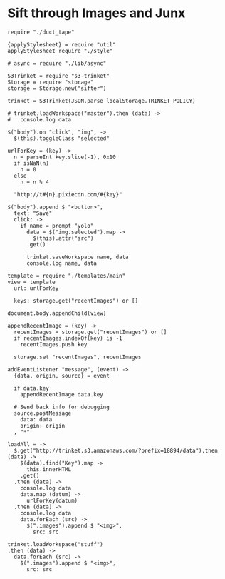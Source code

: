 Sift through Images and Junx
============================

    require "./duct_tape"

    {applyStylesheet} = require "util"
    applyStylesheet require "./style"

    # async = require "./lib/async"

    S3Trinket = require "s3-trinket"
    Storage = require "storage"
    storage = Storage.new("sifter")

    trinket = S3Trinket(JSON.parse localStorage.TRINKET_POLICY)

    # trinket.loadWorkspace("master").then (data) ->
    #   console.log data

    $("body").on "click", "img", ->
      $(this).toggleClass "selected"
    
    urlForKey = (key) ->
      n = parseInt key.slice(-1), 0x10
      if isNaN(n)
        n = 0
      else
        n = n % 4

      "http://t#{n}.pixiecdn.com/#{key}"

    $("body").append $ "<button>",
      text: "Save"
      click: ->
        if name = prompt "yolo"
          data = $("img.selected").map ->
            $(this).attr("src")
          .get()
  
          trinket.saveWorkspace name, data
          console.log name, data

    template = require "./templates/main"
    view = template
      url: urlForKey

      keys: storage.get("recentImages") or []

    document.body.appendChild(view)

    appendRecentImage = (key) ->
      recentImages = storage.get("recentImages") or []
      if recentImages.indexOf(key) is -1
        recentImages.push key

      storage.set "recentImages", recentImages

    addEventListener "message", (event) ->
      {data, origin, source} = event

      if data.key
        appendRecentImage data.key

      # Send back info for debugging
      source.postMessage
        data: data
        origin: origin
      , "*"

    loadAll = ->
      $.get("http://trinket.s3.amazonaws.com/?prefix=18894/data").then (data) ->
        $(data).find("Key").map ->
          this.innerHTML
        .get()
      .then (data) ->
        console.log data
        data.map (datum) ->
          urlForKey(datum)
      .then (data) ->
        console.log data
        data.forEach (src) ->
          $(".images").append $ "<img>",
            src: src

    trinket.loadWorkspace("stuff")
    .then (data) ->
      data.forEach (src) ->
        $(".images").append $ "<img>",
          src: src
